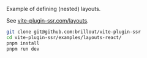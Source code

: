 Example of defining (nested) layouts.

See [vite-plugin-ssr.com/layouts](https://vite-plugin-ssr.com/layouts).

```bash
git clone git@github.com:brillout/vite-plugin-ssr
cd vite-plugin-ssr/examples/layouts-react/
pnpm install
pnpm run dev
```

